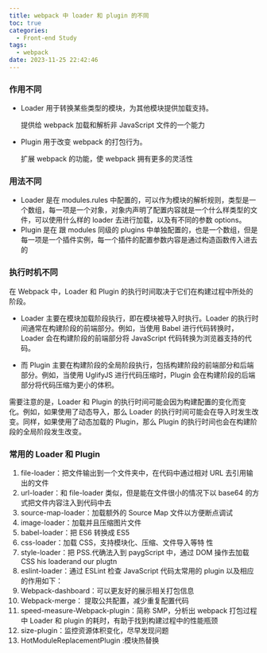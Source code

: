 ```yaml
---
title: webpack 中 loader 和 plugin 的不同
toc: true
categories:
  - Front-end Study
tags:
  - webpack
date: 2023-11-25 22:42:46
---
```


### 作用不同

- Loader 用于转换某些类型的模块，为其他模块提供加载支持。

  提供给 webpack 加载和解析非 JavaScript 文件的一个能力

- Plugin 用于改变 webpack 的打包行为。

  扩展 webpack 的功能，使 webpack 拥有更多的灵活性

<!-- more -->

### 用法不同

- Loader 是在 modules.rules 中配置的，可以作为模块的解析规则，类型是一个数组，每一项是一个对象，对象内声明了配置内容就是一个什么样类型的文件，可以使用什么样的 loader 去进行加载，以及有不同的参数 options。
- Plugin 是在 跟 modules 同级的 plugins 中单独配置的，也是一个数组，但是每一项是一个插件实例，每一个插件的配置参数内容是通过构造函数传入进去的

### 执行时机不同

在 Webpack 中，Loader 和 Plugin 的执行时间取决于它们在构建过程中所处的阶段。

- Loader 主要在模块加载阶段执行，即在模块被导入时执行。Loader 的执行时间通常在构建阶段的前端部分。例如，当使用 Babel 进行代码转换时，Loader 会在构建阶段的前端部分将 JavaScript 代码转换为浏览器支持的代码。

- 而 Plugin 主要在构建阶段的全局阶段执行，包括构建阶段的前端部分和后端部分。例如，当使用 UglifyJS 进行代码压缩时，Plugin 会在构建阶段的后端部分将代码压缩为更小的体积。

需要注意的是，Loader 和 Plugin 的执行时间可能会因为构建配置的变化而变化。例如，如果使用了动态导入，那么 Loader 的执行时间可能会在导入时发生改变。同样，如果使用了动态加载的 Plugin，那么 Plugin 的执行时间也会在构建阶段的全局阶段发生改变。

### 常用的 Loader 和 Plugin

1. file-loader：把文件输出到一个文件夹中，在代码中通过相对 URL 去引用输出的文件
2. url-loader：和 file-loader 类似，但是能在文件很小的情况下以 base64 的方式把文件内容注入到代码中去
3. source-map-loader：加载额外的 Source Map 文件以方便断点调试
4. image-loader：加载并且压缩图片文件
5. babel-loader：把 ES6 转换成 ES5
6. css-loader：加载 CSS，支持模块化、压缩、文件导入等特
   性
7. style-loader：把 PSS.代确法入到 paygScript 中，通过 DOM 操作去加载 CSS his loaderand our plugtn
8. eslint-loader：通过 ESLint 检查 JavaScript 代码太常用的 plugin 以及相应的作用如下：
9. Webpack-dashboard：可以更友好的展示相关打包信息
10. Webpack-merge： 提取公共配置，减少重复配置代码
11. speed-measure-Webpack-plugin：简称 SMP，分析出 webpack 打包过程中 Loader 和 plugin 的耗时，有助于找到构建过程中的性能瓶颈
12. size-plugin：监控资源体积变化，尽早发现问题
13. HotModuleReplacementPlugin :模块热替换



